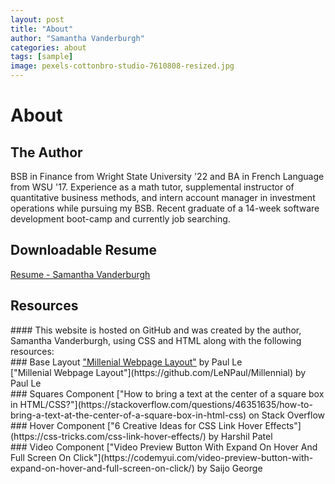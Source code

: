 ```yaml
---
layout: post
title: "About"
author: "Samantha Vanderburgh"
categories: about
tags: [sample]
image: pexels-cottonbro-studio-7610808-resized.jpg
---
```


# About

## The Author
BSB in Finance from Wright State University '22 and BA in French Language from WSU '17. Experience as a math tutor, supplemental instructor of quantitative business methods, and intern account manager in investment operations while pursuing my BSB. Recent graduate of a 14-week software development boot-camp and currently job searching.
<br>

## Downloadable Resume
<a href="./assets/Resume - Samantha Vanderburgh.pdf" download>Resume - Samantha Vanderburgh</a>

<h2> Resources </h2>
#### This website is hosted on GitHub and was created by the author, Samantha Vanderburgh, using CSS and HTML along with the following resources: <br>
### Base Layout
<a href="https://github.com/LeNPaul/Millennial" target="_blank">"Millenial Webpage Layout"</a> by Paul Le  <br>
["Millenial Webpage Layout"](https://github.com/LeNPaul/Millennial) by Paul Le  <br>
### Squares Component
["How to bring a text at the center of a square box in HTML/CSS?"](https://stackoverflow.com/questions/46351635/how-to-bring-a-text-at-the-center-of-a-square-box-in-html-css) on Stack Overflow  <br>
### Hover Component
["6 Creative Ideas for CSS Link Hover Effects"](https://css-tricks.com/css-link-hover-effects/) by Harshil Patel  <br>
### Video Component
["Video Preview Button With Expand On Hover And Full Screen On Click"](https://codemyui.com/video-preview-button-with-expand-on-hover-and-full-screen-on-click/) by Saijo George  <br>
